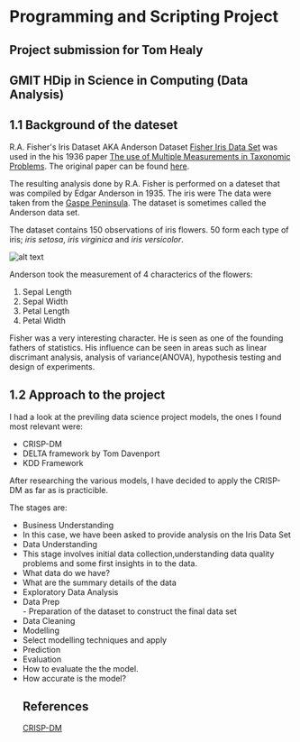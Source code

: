 # Programming and Scripting Project
## Project submission for Tom Healy 
## GMIT HDip in Science in Computing (Data Analysis)

## 1.1 Background of the dateset
R.A. Fisher's Iris Dataset AKA Anderson Dataset [Fisher Iris Data Set](https://archive.ics.uci.edu/ml/machine-learning-databases/iris/iris.data) was used in the his 1936 paper [The use of Multiple Measurements in Taxonomic Problems](http://rcs.chemometrics.ru/Tutorials/classification/Fisher.pdf). The original paper can be found [here](https://onlinelibrary.wiley.com/doi/epdf/10.1111/j.1469-1809.1936.tb02137.x).

The resulting analysis done by R.A. Fisher is performed on a dateset that was compiled by  Edgar Anderson in 1935. The iris were The data were taken from the [Gaspe Peninsula](https://goo.gl/maps/yFc3grbU6NN2). The dataset is sometimes called the Anderson data set.

The dataset contains 150 observations of iris flowers. 50 form each type of iris; _iris setosa_, _iris virginica_ and _iris versicolor_.

![alt text](https://cdn-images-1.medium.com/max/2100/1*2uGt_aWJoBjqF2qTzRc2JQ.jpeg "Iris Pic")

 Anderson took the measurement of 4 characterics of the flowers:

1. Sepal Length
2. Sepal Width
3. Petal Length
4. Petal Width

Fisher was a very interesting character. He is seen as one of the founding fathers of statistics. His influence can be seen in areas such as linear discrimant analysis, analysis of variance(ANOVA), hypothesis testing and design of experiments.

## 1.2 Approach to the project
I had a look at the previling data science project models, the ones I found most relevant were:
<ul>
    <li>CRISP-DM</li>
    <li>DELTA framework by Tom Davenport</li>
    <li>KDD Framework </li>
</ul>
After researching the various models, I have decided to apply the CRISP-DM as far as is practicible.

The stages are:
<ul>
    <li>Business Understanding</li>
        <li>In this case, we have been asked to provide analysis on the Iris Data Set</li>
        <li>Data Understanding</li>
            <li>This stage involves initial data collection,understanding data quality problems and  some first insights in to the data.</li> 
            <li>What data do we have?</li>
            <li>What are the summary details of the data</li>
            <li>Exploratory Data Analysis</li>
        <li>Data Prep</li>
            - Preparation of the dataset to construct the final data set
            <li>Data Cleaning</li>
        <li>Modelling</li>
            <li>Select modelling techniques and apply</li>
            <li>Prediction</li>
        <li>Evaluation</li>
            <li>How to evaluate the the model.</li>
            <li>How accurate is the model?</li>




## References
[CRISP-DM](https://citeseerx.ist.psu.edu/viewdoc/download?doi=10.1.1.198.5133&rep=rep1&type=pdf)

